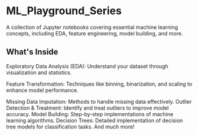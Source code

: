 # ML_Playground_Series
A collection of Jupyter notebooks covering essential machine learning concepts, including EDA, feature engineering, model building, and more.
## What's Inside
<p>Exploratory Data Analysis (EDA): Understand your dataset through visualization and statistics.</p>
<p>Feature Transformation: Techniques like binning, binarization, and scaling to enhance model performance.</p>
Missing Data Imputation: Methods to handle missing data effectively.
Outlier Detection & Treatment: Identify and treat outliers to improve model accuracy.
Model Building: Step-by-step implementations of machine learning algorithms.
Decision Trees: Detailed implementation of decision tree models for classification tasks.
And much more!</p>
